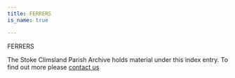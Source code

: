 ```yaml
---
title: FERRERS
is_name: true

---
```


FERRERS


The Stoke Climsland Parish Archive holds material under this index entry. To find out more please [contact us](/contact/)
